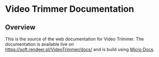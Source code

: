 # Video Trimmer Documentation

## Overview
This is the source of the web documentation for Video Trimmer. The documentation is available live on https://soft.rendeer.pl/VideoTrimmer/docs/ and is build using [Micro Docs](https://soft.rendeer.pl/MicroDocs).
